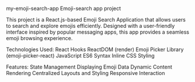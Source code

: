 my-emoji-search-app
Emoji-search app project

This project is a React.js-based Emoji Search Application that allows users to search and explore emojis efficiently. Designed with a user-friendly interface inspired by popular messaging apps, this app provides a seamless emoji browsing experience.

Technologies Used: React Hooks ReactDOM (render) Emoji Picker Library (emoji-picker-react) JavaScript ES6 Syntax Inline CSS Styling

Features: State Management Displaying Emoji Data Dynamic Content Rendering Centralized Layouts and Styling Responsive Interaction

